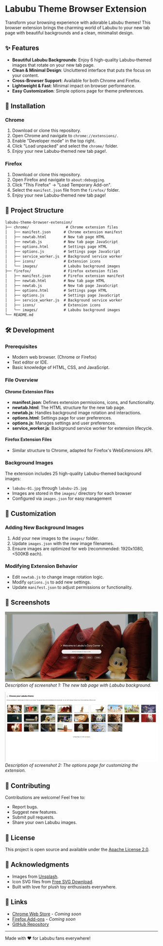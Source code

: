 # Labubu Theme Browser Extension

Transform your browsing experience with adorable Labubu themes! This browser extension brings the charming world of Labubu to your new tab page with beautiful backgrounds and a clean, minimalist design.

## ✨ Features

- **Beautiful Labubu Backgrounds**: Enjoy 6 high-quality Labubu-themed images that rotate on your new tab page.
- **Clean & Minimal Design**: Uncluttered interface that puts the focus on your content.
- **Cross-Browser Support**: Available for both Chrome and Firefox.
- **Lightweight & Fast**: Minimal impact on browser performance.
- **Easy Customization**: Simple options page for theme preferences.

## 🚀 Installation

### Chrome
1. Download or clone this repository.
2. Open Chrome and navigate to `chrome://extensions/`.
3. Enable "Developer mode" in the top right.
4. Click "Load unpacked" and select the `chrome/` folder.
5. Enjoy your new Labubu-themed new tab page!.

### Firefox
1. Download or clone this repository.
2. Open Firefox and navigate to `about:debugging`.
3. Click "This Firefox" → "Load Temporary Add-on".
4. Select the `manifest.json` file from the `firefox/` folder.
5. Enjoy your new Labubu-themed new tab page!

## 📁 Project Structure

```
labubu-theme-browser-extension/
├── chrome/                 # Chrome extension files
│   ├── manifest.json      # Chrome extension manifest
│   ├── newtab.html        # New tab page HTML
│   ├── newtab.js          # New tab page JavaScript
│   ├── options.html       # Settings page HTML
│   ├── options.js         # Settings page JavaScript
│   ├── service_worker.js  # Background service worker
│   ├── icons/             # Extension icons
│   └── images/            # Labubu background images
├── firefox/               # Firefox extension files
│   ├── manifest.json      # Firefox extension manifest
│   ├── newtab.html        # New tab page HTML
│   ├── newtab.js          # New tab page JavaScript
│   ├── options.html       # Settings page HTML
│   ├── options.js         # Settings page JavaScript
│   ├── service_worker.js  # Background service worker
│   ├── icons/             # Extension icons
│   └── images/            # Labubu background images
└── README.md
```

## 🛠️ Development

### Prerequisites
- Modern web browser. (Chrome or Firefox)
- Text editor or IDE.
- Basic knowledge of HTML, CSS, and JavaScript.

### File Overview

#### Chrome Extension Files
- **manifest.json**: Defines extension permissions, icons, and functionality.
- **newtab.html**: The HTML structure for the new tab page.
- **newtab.js**: Handles background image rotation and interactions.
- **options.html**: Settings page for user preferences.
- **options.js**: Manages settings and user preferences.
- **service_worker.js**: Background service worker for extension lifecycle.

#### Firefox Extension Files
- Similar structure to Chrome, adapted for Firefox's WebExtensions API.

### Background Images
The extension includes 25 high-quality Labubu-themed background images:
- `labubu-01.jpg` through `labubu-25.jpg`
- Images are stored in the `images/` directory for each browser
- Configured via `images.json` for easy management

## 🎨 Customization

### Adding New Background Images
1. Add your new images to the `images/` folder.
2. Update `images.json` with the new image filenames.
3. Ensure images are optimized for web (recommended: 1920x1080, <500KB each).

### Modifying Extension Behavior
- Edit `newtab.js` to change image rotation logic.
- Modify `options.js` to add new settings.
- Update `manifest.json` to adjust permissions or functionality.

## 📸 Screenshots

![Screenshot 1](screenshots/screenshot-1.png)
*Description of screenshot 1: The new tab page with Labubu background.*

![Screenshot 2](screenshots/screenshot-2.png)
*Description of screenshot 2: The options page for customizing the extension.*

## 🤝 Contributing

Contributions are welcome! Feel free to:
- Report bugs.
- Suggest new features.
- Submit pull requests.
- Share your own Labubu images.

## 📄 License

This project is open source and available under the [Apache License 2.0](LICENSE).

## 🙏 Acknowledgments

- Images from [Unsplash](https://unsplash.com/).
- Icon SVG files from [Free SVG Download](https://www.freesvgdownload.com/labubu-free-svg-files/).
- Built with love for plush toy enthusiasts everywhere.

## 🔗 Links

- [Chrome Web Store](https://chrome.google.com/webstore) - *Coming soon*
- [Firefox Add-ons](https://addons.mozilla.org/) - *Coming soon*
- [GitHub Repository](https://github.com/amirshnll/labubu-theme-browser-extension)

---

Made with ❤️ for Labubu fans everywhere!